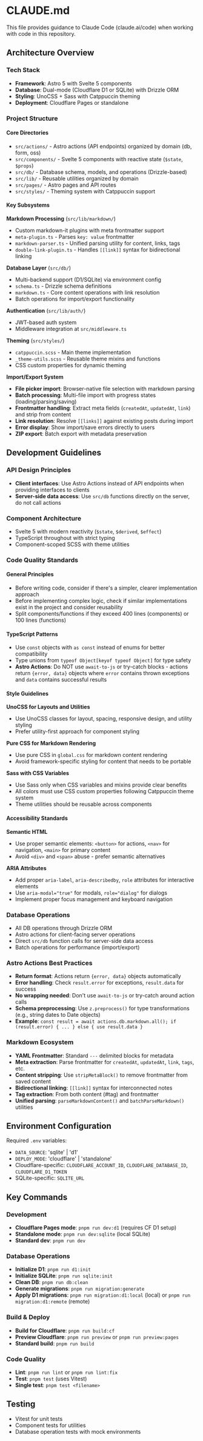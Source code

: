 # CLAUDE.md

This file provides guidance to Claude Code (claude.ai/code) when working with code in this repository.

## Architecture Overview

### Tech Stack

- **Framework**: Astro 5 with Svelte 5 components
- **Database**: Dual-mode (Cloudflare D1 or SQLite) with Drizzle ORM
- **Styling**: UnoCSS + Sass with Catppuccin theming
- **Deployment**: Cloudflare Pages or standalone

### Project Structure

#### Core Directories

- `src/actions/` - Astro actions (API endpoints) organized by domain (db, form, oss)
- `src/components/` - Svelte 5 components with reactive state (`$state`, `$props`)
- `src/db/` - Database schema, models, and operations (Drizzle-based)
- `src/lib/` - Reusable utilities organized by domain
- `src/pages/` - Astro pages and API routes
- `src/styles/` - Theming system with Catppuccin support

#### Key Subsystems

**Markdown Processing** (`src/lib/markdown/`)

- Custom markdown-it plugins with meta frontmatter support
- `meta-plugin.ts` - Parses `key: value` frontmatter
- `markdown-parser.ts` - Unified parsing utility for content, links, tags
- `double-link-plugin.ts` - Handles `[[link]]` syntax for bidirectional linking

**Database Layer** (`src/db/`)

- Multi-backend support (D1/SQLite) via environment config
- `schema.ts` - Drizzle schema definitions
- `markdown.ts` - Core content operations with link resolution
- Batch operations for import/export functionality

**Authentication** (`src/lib/auth/`)

- JWT-based auth system
- Middleware integration at `src/middleware.ts`

**Theming** (`src/styles/`)

- `catppuccin.scss` - Main theme implementation
- `_theme-utils.scss` - Reusable theme mixins and functions
- CSS custom properties for dynamic theming

**Import/Export System**

- **File picker import**: Browser-native file selection with markdown parsing
- **Batch processing**: Multi-file import with progress states (loading/parsing/saving)
- **Frontmatter handling**: Extract meta fields (`createdAt`, `updatedAt`, `link`) and strip from content
- **Link resolution**: Resolve `[[links]]` against existing posts during import
- **Error display**: Show import/save errors directly to users
- **ZIP export**: Batch export with metadata preservation

## Development Guidelines

### API Design Principles

- **Client interfaces**: Use Astro Actions instead of API endpoints when providing interfaces to clients
- **Server-side data access**: Use `src/db` functions directly on the server, do not call actions

### Component Architecture

- Svelte 5 with modern reactivity (`$state`, `$derived`, `$effect`)
- TypeScript throughout with strict typing
- Component-scoped SCSS with theme utilities

### Code Quality Standards

#### General Principles

- Before writing code, consider if there's a simpler, clearer implementation approach
- Before implementing complex logic, check if similar implementations exist in the project and consider reusability
- Split components/functions if they exceed 400 lines (components) or 100 lines (functions)

#### TypeScript Patterns

- Use `const` objects with `as const` instead of enums for better compatibility
- Type unions from `typeof Object[keyof typeof Object]` for type safety
- **Astro Actions**: Do NOT use `await-to-js` or try-catch blocks - actions return `{error, data}` objects where `error` contains thrown exceptions and `data` contains successful results

#### Style Guidelines

**UnoCSS for Layouts and Utilities**

- Use UnoCSS classes for layout, spacing, responsive design, and utility styling
- Prefer utility-first approach for component styling

**Pure CSS for Markdown Rendering**

- Use pure CSS in `global.css` for markdown content rendering
- Avoid framework-specific styling for content that needs to be portable

**Sass with CSS Variables**

- Use Sass only when CSS variables and mixins provide clear benefits
- All colors must use CSS custom properties following Catppuccin theme system
- Theme utilities should be reusable across components

#### Accessibility Standards

**Semantic HTML**

- Use proper semantic elements: `<button>` for actions, `<nav>` for navigation, `<main>` for primary content
- Avoid `<div>` and `<span>` abuse - prefer semantic alternatives

**ARIA Attributes**

- Add proper `aria-label`, `aria-describedby`, `role` attributes for interactive elements
- Use `aria-modal="true"` for modals, `role="dialog"` for dialogs
- Implement proper focus management and keyboard navigation

### Database Operations

- All DB operations through Drizzle ORM
- Astro actions for client-facing server operations
- Direct `src/db` function calls for server-side data access
- Batch operations for performance (import/export)

### Astro Actions Best Practices

- **Return format**: Actions return `{error, data}` objects automatically
- **Error handling**: Check `result.error` for exceptions, `result.data` for success
- **No wrapping needed**: Don't use `await-to-js` or try-catch around action calls
- **Schema preprocessing**: Use `z.preprocess()` for type transformations (e.g., string dates to Date objects)
- **Example**: `const result = await actions.db.markdown.all(); if (result.error) { ... } else { use result.data }`

### Markdown Ecosystem

- **YAML Frontmatter**: Standard `---` delimited blocks for metadata
- **Meta extraction**: Parse frontmatter for `createdAt`, `updatedAt`, `link`, `tags`, etc.
- **Content stripping**: Use `stripMetaBlock()` to remove frontmatter from saved content
- **Bidirectional linking**: `[[link]]` syntax for interconnected notes
- **Tag extraction**: From both content (#tag) and frontmatter
- **Unified parsing**: `parseMarkdownContent()` and `batchParseMarkdown()` utilities

## Environment Configuration

Required `.env` variables:

- `DATA_SOURCE`: 'sqlite' | 'd1'
- `DEPLOY_MODE`: 'cloudflare' | 'standalone'
- Cloudflare-specific: `CLOUDFLARE_ACCOUNT_ID`, `CLOUDFLARE_DATABASE_ID`, `CLOUDFLARE_D1_TOKEN`
- SQLite-specific: `SQLITE_URL`

## Key Commands

### Development

- **Cloudflare Pages mode**: `pnpm run dev:d1` (requires CF D1 setup)
- **Standalone mode**: `pnpm run dev:sqlite` (local SQLite)
- **Standard dev**: `pnpm run dev`

### Database Operations

- **Initialize D1**: `pnpm run d1:init`
- **Initialize SQLite**: `pnpm run sqlite:init`
- **Clean DB**: `pnpm run db:clean`
- **Generate migrations**: `pnpm run migration:generate`
- **Apply D1 migrations**: `pnpm run migration:d1:local` (local) or `pnpm run migration:d1:remote` (remote)

### Build & Deploy

- **Build for Cloudflare**: `pnpm run build:cf`
- **Preview Cloudflare**: `pnpm run preview` or `pnpm run preview:pages`
- **Standard build**: `pnpm run build`

### Code Quality

- **Lint**: `pnpm run lint` or `pnpm run lint:fix`
- **Test**: `pnpm test` (uses Vitest)
- **Single test**: `pnpm test <filename>`

## Testing

- Vitest for unit tests
- Component tests for utilities
- Database operation tests with mock environments